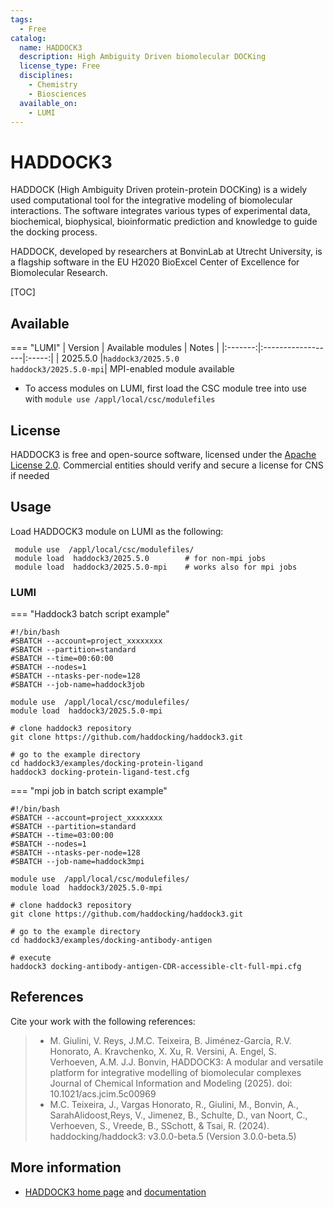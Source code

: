 ```yaml
---
tags:
  - Free
catalog:
  name: HADDOCK3
  description: High Ambiguity Driven biomolecular DOCKing
  license_type: Free
  disciplines:
    - Chemistry
    - Biosciences
  available_on:
    - LUMI
---
```


# HADDOCK3

HADDOCK (High Ambiguity Driven protein-protein DOCKing) is a widely used computational tool for the integrative modeling of biomolecular interactions.  The software integrates various types of experimental data, biochemical, biophysical, bioinformatic prediction and knowledge to guide the docking process.

HADDOCK, developed by researchers at BonvinLab at Utrecht University, is a flagship software in the EU H2020 BioExcel Center of Excellence for Biomolecular Research. 

[TOC]

## Available

=== "LUMI"
    | Version | Available modules | Notes |
    |:-------:|:------------------|:-----:|
    | 2025.5.0   |`haddock3/2025.5.0`<br>`haddock3/2025.5.0-mpi`| MPI-enabled module available
  

- To access modules on LUMI, first load the CSC module tree into use with
  `module use /appl/local/csc/modulefiles`


## License

HADDOCK3 is free and open-source software, licensed under the [Apache License 2.0](https://github.com/haddocking/haddock3/blob/main/LICENSE). Commercial entities should verify and secure a license for CNS if needed

## Usage

Load HADDOCK3 module  on LUMI as the following:

   ```text
    module use  /appl/local/csc/modulefiles/
    module load  haddock3/2025.5.0        # for non-mpi jobs
    module load  haddock3/2025.5.0-mpi    # works also for mpi jobs

   ```

### LUMI

=== "Haddock3 batch script example"
 
  ```text
#!/bin/bash
#SBATCH --account=project_xxxxxxxx
#SBATCH --partition=standard
#SBATCH --time=00:60:00
#SBATCH --nodes=1
#SBATCH --ntasks-per-node=128
#SBATCH --job-name=haddock3job

module use  /appl/local/csc/modulefiles/
module load  haddock3/2025.5.0-mpi

# clone haddock3 repository
git clone https://github.com/haddocking/haddock3.git

# go to the example directory   
cd haddock3/examples/docking-protein-ligand
haddock3 docking-protein-ligand-test.cfg
  ```

=== "mpi job in batch script example"

  ```text
#!/bin/bash
#SBATCH --account=project_xxxxxxxx
#SBATCH --partition=standard
#SBATCH --time=03:00:00
#SBATCH --nodes=1
#SBATCH --ntasks-per-node=128
#SBATCH --job-name=haddock3mpi

module use  /appl/local/csc/modulefiles/
module load  haddock3/2025.5.0-mpi

# clone haddock3 repository
git clone https://github.com/haddocking/haddock3.git

# go to the example directory
cd haddock3/examples/docking-antibody-antigen

# execute
haddock3 docking-antibody-antigen-CDR-accessible-clt-full-mpi.cfg
  ```

## References

Cite your work with the following references:

> - M. Giulini, V. Reys, J.M.C. Teixeira, B. Jiménez-García, 
    R.V. Honorato, A. Kravchenko, X. Xu, R. Versini, A. Engel, S. Verhoeven, A.M.
    J.J. Bonvin, HADDOCK3: A modular and versatile platform for integrative modelling 
    of biomolecular complexes Journal of Chemical Information and Modeling (2025). doi: 10.1021/acs.jcim.5c00969
> - M.C. Teixeira, J., Vargas Honorato, R., Giulini, M., Bonvin, A., 
    SarahAlidoost,Reys, V., Jimenez, B., Schulte, D., van Noort, C., Verhoeven, S., Vreede, B., SSchott, 
    & Tsai, R. (2024). haddocking/haddock3: v3.0.0-beta.5 (Version 3.0.0-beta.5) 


## More information

- [HADDOCK3 home page](https://www.bonvinlab.org/software/haddock3/) and [documentation](https://www.bonvinlab.org/haddock3-user-manual/)
